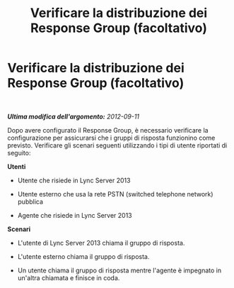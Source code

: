 ﻿---
title: Verificare la distribuzione dei Response Group (facoltativo)
TOCTitle: Verificare la distribuzione dei Response Group (facoltativo)
ms:assetid: 202ca4ab-8e6d-44a4-b7c8-071133074feb
ms:mtpsurl: https://technet.microsoft.com/it-it/library/JJ687989(v=OCS.15)
ms:contentKeyID: 49887473
ms.date: 08/24/2015
mtps_version: v=OCS.15
ms.translationtype: HT
---

# Verificare la distribuzione dei Response Group (facoltativo)

 

_**Ultima modifica dell'argomento:** 2012-09-11_

Dopo avere configurato il Response Group, è necessario verificare la configurazione per assicurarsi che i gruppi di risposta funzionino come previsto. Verificare gli scenari seguenti utilizzando i tipi di utente riportati di seguito:

**Utenti**

  - Utente che risiede in Lync Server 2013

  - Utente esterno che usa la rete PSTN (switched telephone network) pubblica

  - Agente che risiede in Lync Server 2013

**Scenari**

  - L'utente di Lync Server 2013 chiama il gruppo di risposta.

  - L'utente esterno chiama il gruppo di risposta.

  - Un utente chiama il gruppo di risposta mentre l'agente è impegnato in un'altra chiamata e finisce in coda.

